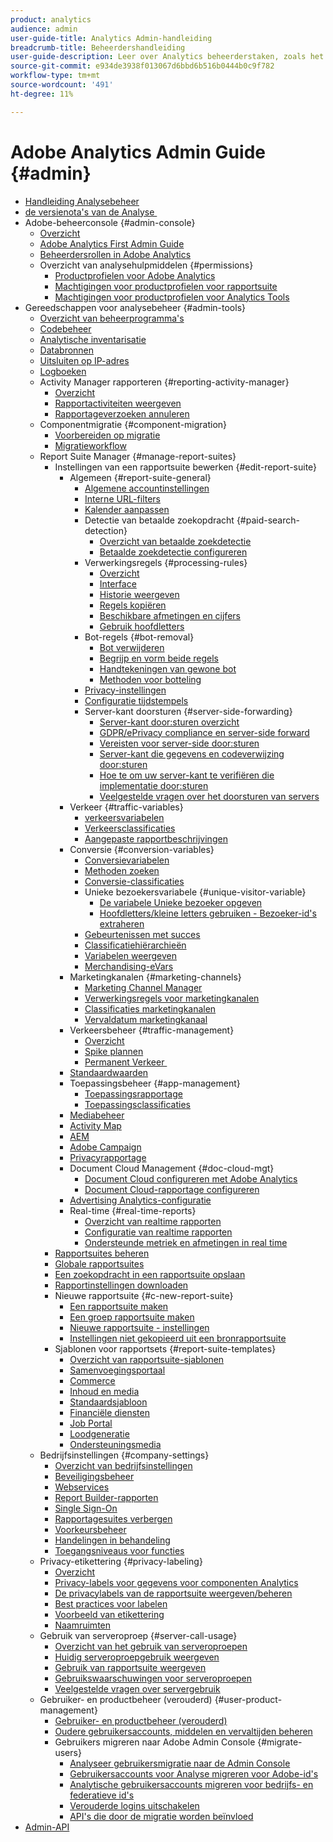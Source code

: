 ```yaml
---
product: analytics
audience: admin
user-guide-title: Analytics Admin-handleiding
breadcrumb-title: Beheerdershandleiding
user-guide-description: Leer over Analytics beheerderstaken, zoals het beheren van gebruikers en producten in de Admin Console van Experience Cloud, het configureren van rapportreeksen, en meer.
source-git-commit: e934de3938f013067d6bbd6b516b0444b0c9f782
workflow-type: tm+mt
source-wordcount: '491'
ht-degree: 11%

---
```



# Adobe Analytics Admin Guide {#admin}

+ [Handleiding Analysebeheer](home.md)
+ [&#x200B; de versienota&#39;s van de Analyse &#x200B;](https://experienceleague.adobe.com/en/docs/analytics/release-notes/latest)
+ Adobe-beheerconsole {#admin-console}
   + [Overzicht](admin-console/home.md)
   + [Adobe Analytics First Admin Guide](admin-console/first-admin-guide.md)
   + [Beheerdersrollen in Adobe Analytics](admin-console/admin-roles-in-analytics.md)
   + Overzicht van analysehulpmiddelen {#permissions}
      + [Productprofielen voor Adobe Analytics](admin-console/permissions/product-profile.md)
      + [Machtigingen voor productprofielen voor rapportsuite](admin-console/permissions/report-suite-tools.md)
      + [Machtigingen voor productprofielen voor Analytics Tools](admin-console/permissions/analytics-tools.md)
+ Gereedschappen voor analysebeheer {#admin-tools}
   + [Overzicht van beheerprogramma&#39;s](tools/c-admin-tools.md)
   + [Codebeheer](tools/code-manager-admin.md)
   + [Analytische inventarisatie](tools/analytics-inventory.md)
   + [Databronnen](tools/data-sources.md)
   + [Uitsluiten op IP-adres](tools/exclude-ip.md)
   + [Logboeken](tools/logs.md)
   + Activity Manager rapporteren {#reporting-activity-manager}
      + [Overzicht](tools/reporting-activity-manager/reporting-activity-overview.md)
      + [Rapportactiviteiten weergeven](tools//reporting-activity-manager/reporting-activity.md)
      + [Rapportageverzoeken annuleren](tools/reporting-activity-manager/reporting-activity-cancel-requests.md)
   + Componentmigratie {#component-migration}
      + [Voorbereiden op migratie](tools/component-migration/prepare-component-migration.md)
      + [Migratieworkflow](tools/component-migration/component-migration.md)
   + Report Suite Manager {#manage-report-suites}
      + Instellingen van een rapportsuite bewerken {#edit-report-suite}
         + Algemeen {#report-suite-general}
            + [Algemene accountinstellingen](tools/manage-rs/edit-settings/general/general-acct-settings-admin.md)
            + [Interne URL-filters](tools/manage-rs/edit-settings/general/internal-url-filter-admin.md)
            + [Kalender aanpassen](tools/manage-rs/edit-settings/general/custom-calendar.md)
            + Detectie van betaalde zoekopdracht {#paid-search-detection}
               + [Overzicht van betaalde zoekdetectie](tools/manage-rs/edit-settings/general/paid-search-detection/paid-search-detection.md)
               + [Betaalde zoekdetectie configureren](tools/manage-rs/edit-settings/general/paid-search-detection/t-paid-search-detection.md)
            + Verwerkingsregels {#processing-rules}
               + [Overzicht](tools/manage-rs/edit-settings/general/processing-rules/pr-overview.md)
               + [Interface](tools/manage-rs/edit-settings/general/processing-rules/pr-interface.md)
               + [Historie weergeven](tools/manage-rs/edit-settings/general/processing-rules/pr-view-history.md)
               + [Regels kopiëren](tools/manage-rs/edit-settings/general/processing-rules/pr-copy.md)
               + [Beschikbare afmetingen en cijfers](tools/manage-rs/edit-settings/general/processing-rules/pr-variables.md)
               + [Gebruik hoofdletters](tools/manage-rs/edit-settings/general/processing-rules/pr-use-cases.md)
            + Bot-regels {#bot-removal}
               + [Bot verwijderen](tools/manage-rs/edit-settings/general/bot-removal/bot-removal.md)
               + [Begrijp en vorm beide regels](tools/manage-rs/edit-settings/general/bot-removal/bot-rules.md)
               + [Handtekeningen van gewone bot](tools/manage-rs/edit-settings/general/bot-removal/bot-signatures.md)
               + [Methoden voor botteling](tools/manage-rs/edit-settings/general/bot-removal/bot-exclusion-methods.md)
            + [Privacy-instellingen](tools/manage-rs/edit-settings/general/privacy-settings.md)
            + [Configuratie tijdstempels](tools/manage-rs/edit-settings/general/timestamp-configuration.md)
            + Server-kant doorsturen {#server-side-forwarding}
               + [Server-kant door:sturen overzicht](tools/manage-rs/edit-settings/general/c-server-side-forwarding/ssf.md)
               + [GDPR/ePrivacy compliance en server-side forward](tools/manage-rs/edit-settings/general/c-server-side-forwarding/ssf-gdpr.md)
               + [Vereisten voor server-side door:sturen](tools/manage-rs/edit-settings/general/c-server-side-forwarding/ssf-requirements.md)
               + [Server-kant die gegevens en codeverwijzing door:sturen](tools/manage-rs/edit-settings/general/c-server-side-forwarding/ssf-reference.md)
               + [Hoe te om uw server-kant te verifiëren die implementatie door:sturen](tools/manage-rs/edit-settings/general/c-server-side-forwarding/ssf-verify.md)
               + [Veelgestelde vragen over het doorsturen van servers](tools/manage-rs/edit-settings/general/c-server-side-forwarding/ssf-faq.md)
         + Verkeer {#traffic-variables}
            + [verkeersvariabelen](tools/manage-rs/edit-settings/c-traffic-variables/traffic-var.md)
            + [Verkeersclassificaties](tools/manage-rs/edit-settings/c-traffic-variables/traffic-classifications.md)
            + [Aangepaste rapportbeschrijvingen](tools/manage-rs/edit-settings/c-traffic-variables/custom-desc-admin.md)
         + Conversie {#conversion-variables}
            + [Conversievariabelen](tools/manage-rs/edit-settings/conversion-var-admin/conversion-var-admin.md)
            + [Methoden zoeken](tools/manage-rs/edit-settings/conversion-var-admin/finding-methods.md)
            + [Conversie-classificaties](tools/manage-rs/edit-settings/conversion-var-admin/conversion-classifications.md)
            + Unieke bezoekersvariabele {#unique-visitor-variable}
               + [De variabele Unieke bezoeker opgeven](tools/manage-rs/edit-settings/conversion-var-admin/unique-visitor-variable-admin/t-unique-visitor-variable.md)
               + [Hoofdletters/kleine letters gebruiken - Bezoeker-id&#39;s extraheren](tools/manage-rs/edit-settings/conversion-var-admin/unique-visitor-variable-admin/extract-visitorids-usecase.md)
            + [Gebeurtenissen met succes](tools/manage-rs/edit-settings/conversion-var-admin/c-success-events/success-event.md)
            + [Classificatiehiërarchieën](tools/manage-rs/edit-settings/conversion-var-admin/classification-hierarchies.md)
            + [Variabelen weergeven](tools/manage-rs/edit-settings/conversion-var-admin/list-var-admin.md)
            + [Merchandising-eVars](tools/manage-rs/edit-settings/conversion-var-admin/merchandising-evars.md)
         + Marketingkanalen {#marketing-channels}
            + [Marketing Channel Manager](tools/manage-rs/edit-settings/marketing-channels/c-channels.md)
            + [Verwerkingsregels voor marketingkanalen](tools/manage-rs/edit-settings/marketing-channels/mc-proc-rules.md)
            + [Classificaties marketingkanalen](tools/manage-rs/edit-settings/marketing-channels/classifications-mchannel.md)
            + [Vervaldatum marketingkanaal](tools/manage-rs/edit-settings/marketing-channels/visitor-engagement.md)
         + Verkeersbeheer {#traffic-management}
            + [Overzicht](tools/manage-rs/edit-settings/c-traffic-management/traffic-management.md)
            + [Spike plannen](tools/manage-rs/edit-settings/c-traffic-management/t-traffic-schedule-spike.md)
            + [&#x200B; Permanent Verkeer &#x200B;](tools/manage-rs/edit-settings/c-traffic-management/t-traffic-permanent.md)
         + [Standaardwaarden](tools/manage-rs/edit-settings/default-metrics.md)
         + Toepassingsbeheer {#app-management}
            + [Toepassingsrapportage](tools/manage-rs/edit-settings/app-reporting.md)
            + [Toepassingsclassificaties](tools/manage-rs/edit-settings/app-classifications.md)
         + [Mediabeheer](tools/manage-rs/edit-settings/media-management.md)
         + [Activity Map](tools/manage-rs/edit-settings/activity-map.md)
         + [AEM](tools/manage-rs/edit-settings/adobe-experience-manager.md)
         + [Adobe Campaign](tools/manage-rs/edit-settings/adobe-campaign.md)
         + [Privacyrapportage](tools/manage-rs/edit-settings/privacy-reporting.md)
         + Document Cloud Management {#doc-cloud-mgt}
            + [Document Cloud configureren met Adobe Analytics](tools/manage-rs/edit-settings/document-cloud-mgt.md)
            + [Document Cloud-rapportage configureren](tools/manage-rs/edit-settings/document-cloud-config.md)
         + [Advertising Analytics-configuratie](tools/manage-rs/edit-settings/advertising-analytics-config.md)
         + Real-time {#real-time-reports}
            + [Overzicht van realtime rapporten](tools/manage-rs/edit-settings/realtime/realtime.md)
            + [Configuratie van realtime rapporten](tools/manage-rs/edit-settings/realtime/t-realtime-admin.md)
            + [Ondersteunde metriek en afmetingen in real time](tools/manage-rs/edit-settings/realtime/realtime-metrics.md)
      + [Rapportsuites beheren](tools/manage-rs/report-suites-admin.md)
      + [Globale rapportsuites](tools/manage-rs/rollup-report-suite.md)
      + [Een zoekopdracht in een rapportsuite opslaan](tools/manage-rs/t-report-suite-saved-search.md)
      + [Rapportinstellingen downloaden](tools/manage-rs/t-download-rs-settings.md)
      + Nieuwe rapportsuite {#c-new-report-suite}
         + [Een rapportsuite maken](tools/manage-rs/new-rs/t-create-a-report-suite.md)
         + [Een groep rapportsuite maken](tools/manage-rs/new-rs/t-create-rs-group.md)
         + [Nieuwe rapportsuite - instellingen](tools/manage-rs/new-rs/new-report-suite.md)
         + [Instellingen niet gekopieerd uit een bronrapportsuite](tools/manage-rs/new-rs/settings-not-copied-from-rs.md)
      + Sjablonen voor rapportsets {#report-suite-templates}
         + [Overzicht van rapportsuite-sjablonen](tools/manage-rs/rs-templates/report-suite-templates.md)
         + [Samenvoegingsportaal](tools/manage-rs/rs-templates/aggregator-portal.md)
         + [Commerce](tools/manage-rs/rs-templates/commerce-admin.md)
         + [Inhoud en media](tools/manage-rs/rs-templates/content-media.md)
         + [Standaardsjabloon](tools/manage-rs/rs-templates/default-rs-template.md)
         + [Financiële diensten](tools/manage-rs/rs-templates/financial-services.md)
         + [Job Portal](tools/manage-rs/rs-templates/job-portal.md)
         + [Loodgeneratie](tools/manage-rs/rs-templates/lead-generation.md)
         + [Ondersteuningsmedia](tools/manage-rs/rs-templates/support-media.md)
   + Bedrijfsinstellingen {#company-settings}
      + [Overzicht van bedrijfsinstellingen](tools/company/c-company-settings.md)
      + [Beveiligingsbeheer](tools/company/security-manager.md)
      + [Webservices](tools/company/web-services-admin.md)
      + [Report Builder-rapporten](tools/company/report-builder-reports-admin.md)
      + [Single Sign-On](tools/company/single-signon-admin.md)
      + [Rapportagesuites verbergen](tools/company/c-hide-report-suites.md)
      + [Voorkeursbeheer](tools/company/preferences-manager.md)
      + [Handelingen in behandeling](tools/company/pending-actions-admin.md)
      + [Toegangsniveaus voor functies](tools/company/feature-access-levels.md)
   + Privacy-etikettering {#privacy-labeling}
      + [Overzicht](tools/privacy-labeling/labeling-overview.md)
      + [Privacy-labels voor gegevens voor componenten Analytics](tools/privacy-labeling/labels.md)
      + [De privacylabels van de rapportsuite weergeven/beheren](tools/privacy-labeling/view-settings.md)
      + [Best practices voor labelen](tools/privacy-labeling/best-practices.md)
      + [Voorbeeld van etikettering](tools/privacy-labeling/examples.md)
      + [Naamruimten](tools/privacy-labeling/namespaces.md)
   + Gebruik van serveroproep {#server-call-usage}
      + [Overzicht van het gebruik van serveroproepen](tools/server-call-usage/overage-overview.md)
      + [Huidig serveroproepgebruik weergeven](tools/server-call-usage/server-call-usage-dashboard.md)
      + [Gebruik van rapportsuite weergeven](tools/server-call-usage/report-suite-usage.md)
      + [Gebruikswaarschuwingen voor serveroproepen](tools/server-call-usage/scu-alerts.md)
      + [Veelgestelde vragen over servergebruik](tools/server-call-usage/overage-faq.md)
   + Gebruiker- en productbeheer (verouderd) {#user-product-management}
      + [Gebruiker- en productbeheer (verouderd)](tools/user-management/user-management.md)
      + [Oudere gebruikersaccounts, middelen en vervaltijden beheren](tools/user-management/users-assets.md)
      + Gebruikers migreren naar Adobe Admin Console {#migrate-users}
         + [Analyseer gebruikersmigratie naar de Admin Console](tools/user-management/user-migration/c-migration-tool.md)
         + [Gebruikersaccounts voor Analyse migreren voor Adobe-id&#39;s](tools/user-management/user-migration/t-migrate-users.md)
         + [Analytische gebruikersaccounts migreren voor bedrijfs- en federatieve id&#39;s](tools/user-management/user-migration/migrate-enterprise.md)
         + [Verouderde logins uitschakelen](tools/user-management/user-migration/t-disable-legacy-login.md)
         + [API&#39;s die door de migratie worden beïnvloed](tools/user-management/user-migration/developer.md)
+ [Admin-API](https://developer.adobe.com/analytics-apis/docs/2.0/)
